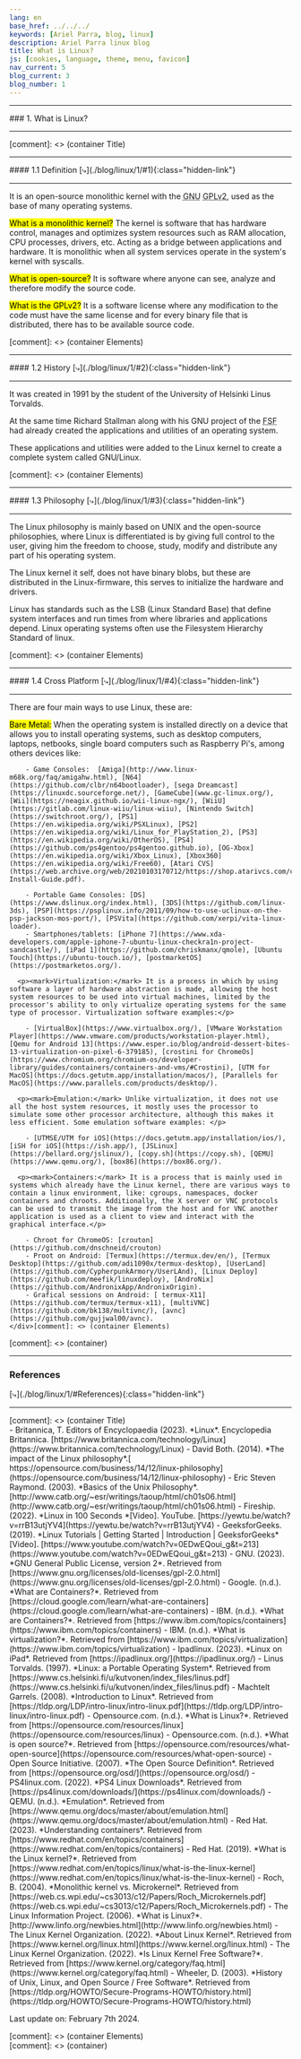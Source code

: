```yaml
---
lang: en
base_href: ../../../
keywords: [Ariel Parra, blog, linux]
description: Ariel Parra linux blog
title: What is Linux?
js: [cookies, language, theme, menu, favicon]
nav_current: 5
blog_current: 3
blog_number: 1
---
```


  <div class="container">
    <div class="card center">
      <hr>
        ### 1. What is Linux?       
      <hr>
    </div>
  </div>[comment]: <> (container Title)

  <div class="container">
    <div class="card blog justify" id="1">
      <hr>
        <div class="center">
          #### 1.1 Definition
          [⤷](./blog/linux/1/#1){:class="hidden-link"}
        </div>
      <hr>
      <p>It is an open-source monolithic kernel with the <abbr title="GNU is Not Unix Project">GNU</abbr> <abbr title="General Public License version 2">GPLv2</abbr>, used as the base of many operating systems.
      </p>
      <p><mark>What is a monolithic kernel?</mark> The kernel is software that has hardware control,
      manages and optimizes system resources such as RAM allocation, CPU processes,
      drivers, etc. Acting as a bridge between applications and hardware. It is monolithic
      when all system services operate in the system's kernel with syscalls.
      </p>
      <p><mark>What is open-source?</mark> It is software where anyone can see, analyze and therefore 
      modify the source code.
      </p>
      <p><mark>What is the GPLv2?</mark> It is a software license where any modification to the code
      must have the same license and for every binary file that is distributed, there has 
      to be available source code.</p>
    </div>[comment]: <> (container Elements)
    <div class="card blog justify" id="2">
      <hr>
      <div class="center">
        #### 1.2 History
        [⤷](./blog/linux/1/#2){:class="hidden-link"}
      </div>
      <hr>
      <p>It was created in 1991 by the student of the University of Helsinki Linus Torvalds.
      </p>
      <p>At the same time Richard Stallman along with his GNU project of the <abbr title="Free Software Foundation">FSF</abbr> had already created the applications and utilities of an operating
      system.
      </p>
      <p>These applications and utilities were added to the Linux kernel to create a complete
      system called GNU/Linux.
      </p>
    </div>[comment]: <> (container Elements)
    <div class="card blog justify" id="3">
      <hr>
      <div class="center">
        #### 1.3 Philosophy
        [⤷](./blog/linux/1/#3){:class="hidden-link"}
      </div>
      <hr>
      <p>The Linux philosophy is mainly based on UNIX and the open-source philosophies, 
      where Linux is differentiated is by giving full control to the user, giving him the
      freedom to choose, study, modify and distribute any part of his operating system.
      </p>
      <p>The Linux kernel it self, does not have binary blobs, but these are distributed in the
      Linux-firmware, this serves to initialize the hardware and drivers.
      </p>
      <p>Linux has standards such as the LSB (Linux Standard Base) that define system
      interfaces and run times from where libraries and applications depend. Linux
      operating systems often use the Filesystem Hierarchy Standard of linux.
      </p>
    </div>[comment]: <> (container Elements)
    <div class="card blog justify" id="4">
      <hr>
      <div class="center">
        #### 1.4 Cross Platform
        [⤷](./blog/linux/1/#4){:class="hidden-link"}
      </div>
      <hr>  
      <p>There are four main ways to use Linux, these are: </p>
      <p><mark>Bare Metal:</mark> When the operating system is installed directly on a device that 
      allows you to install operating systems, such as desktop computers, laptops, netbooks, single board computers such as Raspberry Pi's, among others devices like:</p>
    
        - Game Consoles:  [Amiga](http://www.linux-m68k.org/faq/amigahw.html), [N64](https://github.com/clbr/n64bootloader), [sega Dreamcast](https://linuxdc.sourceforge.net/), [GameCube](www.gc-linux.org/), [Wii](https://neagix.github.io/wii-linux-ngx/), [WiiU](https://gitlab.com/linux-wiiu/linux-wiiu), [Nintendo Switch](https://switchroot.org/), [PS1](https://en.wikipedia.org/wiki/PSXLinux), [PS2](https://en.wikipedia.org/wiki/Linux_for_PlayStation_2), [PS3](https://en.wikipedia.org/wiki/OtherOS), [PS4](https://github.com/ps4gentoo/ps4gentoo.github.io), [OG-Xbox](https://en.wikipedia.org/wiki/Xbox_Linux), [Xbox360](https://en.wikipedia.org/wiki/Free60), [Atari CVS](https://web.archive.org/web/20210103170712/https://shop.atarivcs.com/content/Linux-Install-Guide.pdf).
        
        - Portable Game Consoles: [DS](https://www.dslinux.org/index.html), [3DS](https://github.com/linux-3ds), [PSP](https://psplinux.info/2011/09/how-to-use-uclinux-on-the-psp-jackson-mos-port/), [PSVita](https://github.com/xerpi/vita-linux-loader).
        - Smartphones/tablets: [iPhone 7](https://www.xda-developers.com/apple-iphone-7-ubuntu-linux-checkra1n-project-sandcastle/), [iPad 1](https://github.com/chriskmanx/qmole), [Ubuntu Touch](https://ubuntu-touch.io/), [postmarketOS](https://postmarketos.org/).

      <p><mark>Virtualization:</mark> It is a process in which by using software a layer of hardware abstraction is made, allowing the host system resources to be used into virtual machines, limited by the processor's ability to only virtualize operating systems for the same type of processor. Virtualization software examples:</p>
      
        - [VirtualBox](https://www.virtualbox.org/), [VMware Workstation Player](https://www.vmware.com/products/workstation-player.html), [Qemu for Android 13](https://www.esper.io/blog/android-dessert-bites-13-virtualization-on-pixel-6-379185), [crostini for ChromeOs](https://www.chromium.org/chromium-os/developer-library/guides/containers/containers-and-vms/#Crostini), [UTM for MacOS](https://docs.getutm.app/installation/macos/), [Parallels for MacOS](https://www.parallels.com/products/desktop/).
      
      <p><mark>Emulation:</mark> Unlike virtualization, it does not use all the host system resources, it mostly uses the processor to simulate some other processor architecture, although this makes it less efficient. Some emulation software examples: </p>
      
        - [UTMSE/UTM for iOS](https://docs.getutm.app/installation/ios/), [iSH for iOS](https://ish.app/), [JSLinux](https://bellard.org/jslinux/), [copy.sh](https://copy.sh), [QEMU](https://www.qemu.org/), [box86](https://box86.org/).
      
      <p><mark>Containers:</mark> It is a process that is mainly used in systems which already have the Linux kernel, there are various ways to contain a linux environment, like: cgroups, namespaces, docker containers and chroots. Additionally, the X server or VNC protocols can be used to transmit the image from the host and for VNC another application is used as a client to view and interact with the graphical interface.</p>
      
        - Chroot for ChromeOS: [crouton](https://github.com/dnschneid/crouton)
        - Proot on Android: [Termux](https://termux.dev/en/), [Termux Desktop](https://github.com/adi1090x/termux-desktop), [UserLand](https://github.com/CypherpunkArmory/UserLAnd), [Linux Deploy](https://github.com/meefik/linuxdeploy), [AndroNix](https://github.com/AndronixApp/AndronixOrigin).
        - Grafical sessions on Android: [ termux-X11](https://github.com/termux/termux-x11), [multiVNC](https://github.com/bk138/multivnc/), [avnc](https://github.com/gujjwal00/avnc).
    </div>[comment]: <> (container Elements)
  </div>[comment]: <> (container)
  <div class="container">
    <div class="card center" id="References">
      <hr>
        <h3 title="With APA format">References</h3>
        [⤷](./blog/linux/1/#References){:class="hidden-link"}
      <hr>
    </div>
  </div>[comment]: <> (container Title)
  <div class="container">
    <div class="card blog">
        - Britannica, T. Editors of Encyclopaedia (2023). *Linux*. Encyclopedia Britannica. [https://www.britannica.com/technology/Linux](https://www.britannica.com/technology/Linux)
        - David Both. (2014). *The impact of the Linux philosophy*.[ https://opensource.com/business/14/12/linux-philosophy](https://opensource.com/business/14/12/linux-philosophy)
        - Eric Steven Raymond. (2003). *Basics of the Unix Philosophy*. [http://www.catb.org/~esr/writings/taoup/html/ch01s06.html](http://www.catb.org/~esr/writings/taoup/html/ch01s06.html)
        - Fireship. (2022). *Linux in 100 Seconds *[Video]. YouTube. [https://yewtu.be/watch?v=rrB13utjYV4](https://yewtu.be/watch?v=rrB13utjYV4)
        - GeeksforGeeks. (2019). *Linux Tutorials | Getting Started | Introduction | GeeksforGeeks* [Video]. [https://www.youtube.com/watch?v=0EDwEQoui_g&t=213](https://www.youtube.com/watch?v=0EDwEQoui_g&t=213)
        - GNU. (2023). *GNU General Public License, version 2*. Retrieved from [https://www.gnu.org/licenses/old-licenses/gpl-2.0.html](https://www.gnu.org/licenses/old-licenses/gpl-2.0.html)
        - Google. (n.d.).  *What are Containers?*. Retrieved from [https://cloud.google.com/learn/what-are-containers](https://cloud.google.com/learn/what-are-containers)
        - IBM. (n.d.). *What are Containers?*. Retrieved from [https://www.ibm.com/topics/containers](https://www.ibm.com/topics/containers)
        - IBM. (n.d.). *What is virtualization?*. Retrieved from [https://www.ibm.com/topics/virtualization](https://www.ibm.com/topics/virtualization)
        - Ipadlinux. (2023). *Linux on iPad*. Retrieved from [https://ipadlinux.org/](https://ipadlinux.org/)
        - Linus Torvalds. (1997). *Linux: a Portable Operating System*. Retrieved from [https://www.cs.helsinki.fi/u/kutvonen/index_files/linus.pdf](https://www.cs.helsinki.fi/u/kutvonen/index_files/linus.pdf)
        - Machtelt Garrels. (2008). *Introduction to Linux*. Retrieved from [https://tldp.org/LDP/intro-linux/intro-linux.pdf](https://tldp.org/LDP/intro-linux/intro-linux.pdf)
        - Opensource.com. (n.d.). *What is Linux?*. Retrieved from [https://opensource.com/resources/linux](https://opensource.com/resources/linux)
        - Opensource.com. (n.d.). *What is open source?*. Retrieved from [https://opensource.com/resources/what-open-source](https://opensource.com/resources/what-open-source)
        - Open Source Initiative. (2007). *The Open Source Definition*. Retrieved from [https://opensource.org/osd/](https://opensource.org/osd/)
        - PS4linux.com. (2022). *PS4 Linux Downloads*. Retrieved from [https://ps4linux.com/downloads/](https://ps4linux.com/downloads/)
        - QEMU. (n.d.). *Emulation*. Retrieved from [https://www.qemu.org/docs/master/about/emulation.html](https://www.qemu.org/docs/master/about/emulation.html)
        - Red Hat. (2023). *Understanding containers*. Retrieved from [https://www.redhat.com/en/topics/containers](https://www.redhat.com/en/topics/containers)
        - Red Hat. (2019). *What is the Linux kernel?*. Retrieved from [https://www.redhat.com/en/topics/linux/what-is-the-linux-kernel](https://www.redhat.com/en/topics/linux/what-is-the-linux-kernel)
        - Roch, B. (2004). *Monolithic kernel vs. Microkernel*. Retrieved from [https://web.cs.wpi.edu/~cs3013/c12/Papers/Roch_Microkernels.pdf](https://web.cs.wpi.edu/~cs3013/c12/Papers/Roch_Microkernels.pdf)
        - The Linux Information Project. (2006). *What is Linux?*. [http://www.linfo.org/newbies.html](http://www.linfo.org/newbies.html)
        - The Linux Kernel Organization. (2022). *About Linux Kernel*. Retrieved from [https://www.kernel.org/linux.html](https://www.kernel.org/linux.html)
        - The Linux Kernel Organization. (2022). *Is Linux Kernel Free Software?*. Retrieved from [https://www.kernel.org/category/faq.html](https://www.kernel.org/category/faq.html)
        - Wheeler, D. (2003). *History of Unix, Linux, and Open Source / Free Software*. Retrieved from [https://tldp.org/HOWTO/Secure-Programs-HOWTO/history.html](https://tldp.org/HOWTO/Secure-Programs-HOWTO/history.html)
      <p class="center">
        Last update on: February 7th 2024.
      </p>
    </div>[comment]: <> (container Elements)
  </div>[comment]: <> (container)
  